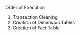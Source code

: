 Order of Execution

1. Transaction Cleaning
2. Creation of Dimension Tables
3. Creation of Fact Table
